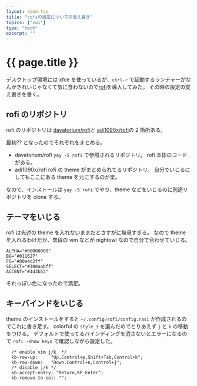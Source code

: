 ```yaml
---
layout: zenn.tsx
title: "rofiの設定についての覚え書き"
topics: ["cui"]
type: "tech"
excerpt: ""
---
```


# {{ page.title }}

デスクトップ環境には xfce を使っているが、`ctrl-r` で起動するランチャーがなんかきれいじゃなくて気に食わないので[rofi](https://github.com/davatorium/rofi)を導入してみた。
その時の設定の覚え書きを書く。

## rofi のリポジトリ

rofi のリポジトリは [davatorium/rofi](https://github.com/davatorium/rofi)と [adi1090x/rofi](https://github.com/adi1090x/rofi)の 2 箇所ある。

最初?? となったのでそれぞれをまとめる。

- davatorium/rofi
  `yay -S rofi` で参照されるリポジトリ。
  rofi 本体のコードがある。
- adi1090x/rofi
  rofi の theme がまとめられてるリポジトリ。
  自分でいじるにしてもここにある theme を元にするのが楽。

なので、インストールは `yay -S rofi` でやり、theme などをいじるのに別途リポジトリを clone する。

## テーマをいじる

rofi は先述の theme を入れないままだとさすがに無骨すぎる。
なので theme を入れるわけだが、普段の vim などが nightowl なので自分で合わせていじる。

```text
ALPHA="#00000000"
BG="#011627"
FG="#80a4c2ff"
SELECT="#300aabff"
ACCENT="#1d3b53"
```

それっぽい色になったので満足。

## キーバインドをいじる

theme のインストールをすると `~/.config/rofi/config.rasi` が作成されるのでこれに書き足す。
colorful の `style_3` を選んだのでとりあえず `j` と `k` の移動をつける。
デフォルトで使ってるバインディングを消さないとエラーになるので `rofi -show keys` で確認しながら設定した。

```
  /* enable vim j/k  */
  kb-row-up:     "Up,Control+p,Shift+Tab,Control+k";
  kb-row-down:   "Down,Control+n,Control+j";
  /* disable j/k */
  kb-accept-entry: "Return,KP_Enter";
  kb-remove-to-eol: "";
```
